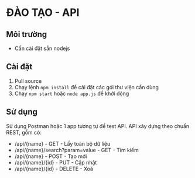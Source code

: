 # ĐÀO TẠO - API

## Môi trường
- Cần cài đặt sẵn nodejs

## Cài đặt
1. Pull source
2. Chạy lệnh `npm install` để cài đặt các gói thư viện cần dùng
3. Chạy `npm start` hoặc `node app.js` để khởi động

## Sử dụng
Sử dụng Postman hoặc 1 app tương tự để test API. 
API xây dựng theo chuẩn REST, gồm có:

- /api/{name}                     - GET - Lấy toàn bộ dữ liệu
- /api/{name}/search?param=value  - GET - Tìm kiếm
- /api/{name}                     - POST - Tạo mới
- /api/{name}/{id}                - PUT - Cập nhật
- /api/{name}/{id}                - DELETE - Xoá 